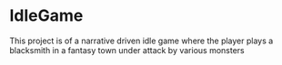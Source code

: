 # IdleGame
This project is of a narrative driven idle game where the player plays a blacksmith in a fantasy town under attack by various monsters
